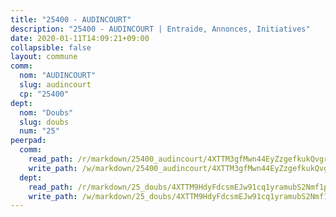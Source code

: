 ```yaml
---
title: "25400 - AUDINCOURT"
description: "25400 - AUDINCOURT | Entraide, Annonces, Initiatives"
date: 2020-01-11T14:09:21+09:00
collapsible: false
layout: commune
comm:
  nom: "AUDINCOURT"
  slug: audincourt
  cp: "25400"
dept:
  nom: "Doubs"
  slug: doubs
  num: "25"
peerpad:
  comm:
    read_path: /r/markdown/25400_audincourt/4XTTM3gfMwn44EyZzgefkukQvgr4FmbMrKpPH6sNQFLPP5i9E
    write_path: /w/markdown/25400_audincourt/4XTTM3gfMwn44EyZzgefkukQvgr4FmbMrKpPH6sNQFLPP5i9E-K3TgUQ4xbZ7nP2Wi4msQLLihumoAq8fNFVvmEE83Nm3zikYnYKp71qFaKhoXZytEr3yGL2sPb9HeshYYpWVvTvmU6qpm2n6DnXWUfEDyrPhN3D98UU9Em2mqvWcBsyskrbCWYac8
  dept:
    read_path: /r/markdown/25_doubs/4XTTM9HdyFdcsmEJw91cq1yramubS2Nmf1ps2s84xcMxY74Zv
    write_path: /w/markdown/25_doubs/4XTTM9HdyFdcsmEJw91cq1yramubS2Nmf1ps2s84xcMxY74Zv-K3TgURza6A4QY75MscA2g52nUX9tjMQaHW9mgBSgyRKNNp3M6gkaXA9iDDtpbSx22mTSZbQLYS1izbwsznz8e9u5BERCmGKxZ379xV2nAaDe1bGyxrjytc7G1EcbGtknRFYQ1Lxp
---
```


